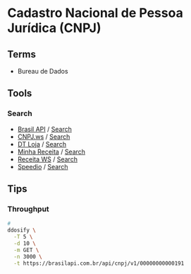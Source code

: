 # Cadastro Nacional de Pessoa Jurídica (CNPJ)

<!--
https://solucoes.receita.fazenda.gov.br/servicos/cnpjreva/cnpjreva_solicitacao.asp
-->

## Terms

- Bureau de Dados

## Tools

### Search

- [Brasil API](https://brasilapi.com.br/) / [Search](https://brasilapi.com.br/api/cnpj/v1/00000000000191)
- [CNPJ.ws](https://cnpj.ws) / [Search](https://publica.cnpj.ws/cnpj/00000000000191)
- [DT Loja](http://dtloja.com.br) / [Search](http://dtloja.com.br:20000/api/cnpj/00000000000191)
- [Minha Receita](https://minhareceita.org) / [Search](https://minhareceita.org/00.000.000/0001-91)
- [Receita WS](https://receitaws.com.br) / [Search](https://receitaws.com.br/v1/cnpj/00000000000191)
- [Speedio](https://speedio.com.br) / [Search](https://api-publica.speedio.com.br/buscarcnpj?cnpj=00000000000191)

## Tips

### Throughput

```sh
#
ddosify \
  -T 5 \
  -d 10 \
  -m GET \
  -n 3000 \
  -t https://brasilapi.com.br/api/cnpj/v1/00000000000191
```

